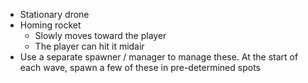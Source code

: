 - Stationary drone
- Homing rocket
	- Slowly moves toward the player
	- The player can hit it midair
- Use a separate spawner / manager to manage these. At the start of each wave, spawn a few of these in pre-determined spots
